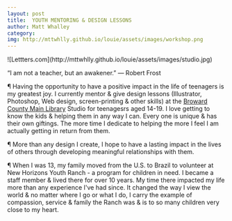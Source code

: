 ```yaml
---
layout: post
title:  YOUTH MENTORING & DESIGN LESSONS
author: Matt Whalley
category: 
img: http://mttwhlly.github.io/louie/assets/images/workshop.png
---
```


<div class="column green" markdown="1">
![Lettters.com](http://mttwhlly.github.io/louie/assets/images/studio.jpg)
</div>

<span class="intro__p" markdown="1">“I am not a teacher, but an awakener.” 
―&nbsp;Robert&nbsp;Frost</span>

¶ Having the opportunity to have a positive impact in the life of teenagers is my greatest joy. I currently mentor & give design lessons (Illustrator, Photoshop, Web design, screen-printing & other skills) at the [Broward County Main Library](http://www.broward.org/LIBRARY/LOCATIONSHOURS/BRANCHES/Pages/MN.aspx) Studio for teenagesrs aged 14-19. I love getting to know the kids & helping them in any way I can. Every one is unique & has their own giftings. The more time I dedicate to helping the more I feel I am actually getting in return from them.

¶ More than any design I create, I hope to have a lasting impact in the lives of others through developing meaningful relationships with them.

¶ When I was 13, my family moved from the U.S. to Brazil to volunteer at New Horizons Youth Ranch - a program for children in need. I became a staff member & lived there for over 10 years. My time there impacted my life more than any experience I've had since. It changed the way I view the world & no matter where I go or what I do, I carry the example of compassion, service & family the Ranch was & is to so many children very close to my heart.